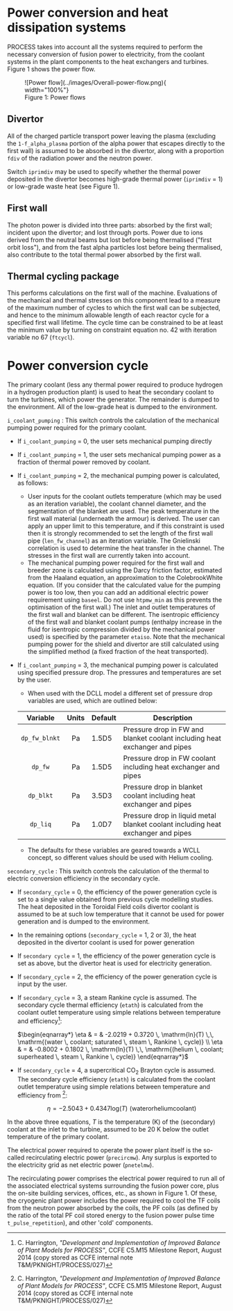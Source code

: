 # Power conversion and heat dissipation systems

PROCESS takes into account all the systems required to perform the necessary conversion of fusion 
power to electricity, from the coolant systems in the plant components to the heat exchangers and 
turbines. Figure 1 shows the power flow. 

<figure markdown>
![Power flow](../images/Overall-power-flow.png){ width="100%"}
<figcaption>Figure 1: Power flows</figcaption>
</figure>

## Divertor

All of the charged particle transport power leaving the plasma (excluding the `1-f_alpha_plasma` portion of 
the alpha power that escapes directly to the first wall) is assumed to be absorbed in the divertor, 
along with a proportion `fdiv` of the radiation power and the neutron power.

Switch `iprimdiv` may be used to specify whether the thermal power deposited in the divertor becomes 
high-grade thermal power (`iprimdiv` = 1) or low-grade waste heat (see Figure 1).

## First wall

The photon power is divided into three parts: absorbed by the first wall; incident upon the divertor; 
and lost through ports. Power due to ions derived from the neutral beams but lost before being 
thermalised ("first orbit loss"), and from the fast alpha particles lost before being thermalised, 
also contribute to the total thermal power absorbed by the first wall.

## Thermal cycling package

This performs calculations on the first wall of the machine. Evaluations of the mechanical and 
thermal stresses on this component lead to a measure of the maximum number of cycles to which the 
first wall can be subjected, and hence to the minimum allowable length of each reactor cycle for a 
specified first wall lifetime. The cycle time can be constrained to be at least the minimum value 
by turning on constraint equation no. 42 with iteration variable no 67 (`ftcycl`).

# Power conversion cycle

The primary coolant (less any thermal power required to produce hydrogen in a hydrogen production 
plant) is used to heat the secondary coolant to turn the turbines, which power the generator. The 
remainder is dumped to the environment. All of the low-grade heat is dumped to the environment.

`i_coolant_pumping` : This switch controls the calculation of the mechanical pumping power required 
for the primary coolant.

  - If `i_coolant_pumping` = 0, the user sets mechanical pumping directly
  - If `i_coolant_pumping` = 1, the user sets mechanical pumping power as a fraction of thermal power removed by coolant.
  - If `i_coolant_pumping` = 2, the mechanical pumping power is calculated, as follows:
    - User inputs for the coolant outlets temperature (which may be used as an iteration variable), 
      the coolant channel diameter, and the segmentation of the blanket are used. The peak temperature 
      in the first wall material (underneath the armour) is derived. The user can apply an upper limit 
      to this temperature, and if this constraint is used then it is strongly recommended to set the 
      length of the first wall pipe (`len_fw_channel`) as an iteration variable. The Gnielinski 
      correlation is used to determine the heat transfer in the channel. The stresses in the first 
      wall are currently taken into account.
    - The mechanical pumping power required for the first wall and breeder zone is calculated using 
      the Darcy friction factor, estimated from the Haaland equation, an approximation to the 
      ColebrookWhite equation. (If you consider that the calculated value for the pumping power is 
      too low, then you can add an additional electric power requirement using `baseel`. Do not use 
      `htpmw_min` as this prevents the optimisation of the first wall.) The inlet and outlet temperatures 
      of the first wall and blanket can be different. The isentropic efficiency of the first wall and 
      blanket coolant pumps (enthalpy increase in the fluid for isentropic compression divided by the 
      mechanical power used) is specified by the parameter `etaiso`. Note that the mechanical pumping 
      power for the shield and divertor are still calculated using the simplified method (a fixed 
      fraction of the heat transported).
  - If `i_coolant_pumping` = 3, the mechanical pumping power is calculated using specified pressure drop. 
    The pressures and temperatures are set by the user.
      - When used with the DCLL model a different set of pressure drop variables are used, which are outlined below:

    |   Variable    | Units | Default | Description                                                                      |
    | :----------:  | :---: | ------- | -------------------------------------------------------------------------------- |
    | `dp_fw_blnkt` |  Pa   | 1.5D5   | Pressure drop in FW and blanket coolant including heat exchanger and pipes       |
    | `dp_fw`       |  Pa   | 1.5D5   | Pressure drop in FW coolant including heat exchanger and pipes                   |
    | `dp_blkt`     |  Pa   | 3.5D3   | Pressure drop in blanket coolant including heat exchanger and pipes              |
    | `dp_liq`      |  Pa   | 1.0D7   | Pressure drop in liquid metal blanket coolant including heat exchanger and pipes |

     - The defaults for these variables are geared towards a WCLL concept, so different values should be used with Helium cooling.

`secondary_cycle` : This switch controls the calculation of the thermal to electric conversion 
efficiency in the secondary cycle.

  - If `secondary_cycle` = 0, the efficiency of the power generation cycle is set to a single value 
    obtained from previous cycle modelling studies. The heat deposited in the Toroidal Field coils 
    divertor coolant is assumed to be at such low temperature that it cannot be used for power 
    generation and is dumped to the environment.
  - In the remaining options (`secondary_cycle` = 1, 2 or 3), the heat deposited in the divertor 
    coolant is used for power generation
  - If `secondary cycle` = 1, the efficiency of the power generation cycle is set as above, but the 
    divertor heat is used for electricity generation.
  - If `secondary_cycle` = 2, the efficiency of the power generation cycle is input by the user.
  - If `secondary_cycle` = 3, a steam Rankine cycle is assumed. The secondary cycle thermal 
    efficiency (`etath`) is calculated from the coolant outlet temperature using simple relations 
    between temperature and efficiency[^1]:

    $\begin{eqnarray*}
    \eta & = & -2.0219 + 0.3720 \, \mathrm{ln}(T) \,\, \mathrm{(water \, coolant; saturated \, steam \, Rankine \, cycle)} \\
    \eta & = & -0.8002 + 0.1802 \, \mathrm{ln}(T) \,\, \mathrm{(helium \, coolant; superheated \, steam \, Rankine \, cycle)}
    \end{eqnarray*}$

  - If `secondary_cycle` = 4, a supercritical CO$_2$ Brayton cycle is assumed. The secondary cycle 
    efficiency (`etath`) is calculated from the coolant outlet temperature using simple relations 
    between temperature and efficiency from [^1]:

    $$
    \eta = -2.5043 + 0.4347 \mathrm{log}(T) \,\, \mathrm{(water or helium coolant)}
    $$

In the above three equations, *T* is the temperature (K) of the (secondary) coolant at the inlet 
to the turbine, assumed to be 20 K below the outlet temperature of the primary coolant.

The electrical power required to operate the power plant itself is the so-called recirculating 
electric power (`precircmw`). Any surplus is exported to the electricity grid as net electric 
power (`pnetelmw`).

The recirculating power comprises the electrical power required to run all of the associated 
electrical systems surrounding the fusion power core, plus the on-site building services, offices, 
etc., as shown in Figure 1. Of these, the cryogenic plant power includes the power required to cool 
the TF coils from the neutron power absorbed by the coils, the PF coils (as defined by the ratio of 
the total PF coil stored energy to the fusion power pulse time `t_pulse_repetition`), and other 'cold' components.

[^1]: C. Harrington, *"Development and Implementation of Improved Balance of Plant Models for PROCESS"*, CCFE C5.M15 Milestone Report, August 2014 (copy stored as CCFE internal note T&M/PKNIGHT/PROCESS/027)
